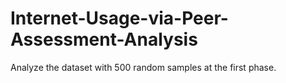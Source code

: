 # Internet-Usage-via-Peer-Assessment-Analysis

Analyze the dataset with 500 random samples at the first phase.